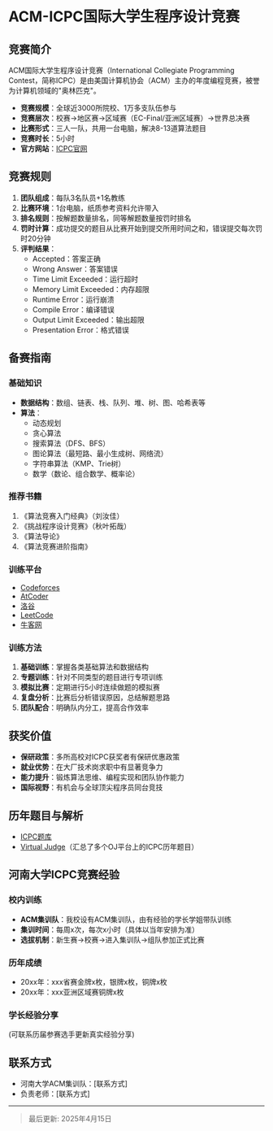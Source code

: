 # ACM-ICPC国际大学生程序设计竞赛

## 竞赛简介

ACM国际大学生程序设计竞赛（International Collegiate Programming Contest，简称ICPC）是由美国计算机协会（ACM）主办的年度编程竞赛，被誉为计算机领域的"奥林匹克"。

- **竞赛规模**：全球近3000所院校、1万多支队伍参与
- **竞赛层次**：校赛→地区赛→区域赛（EC-Final/亚洲区域赛）→世界总决赛
- **比赛形式**：三人一队，共用一台电脑，解决8-13道算法题目
- **竞赛时长**：5小时
- **官方网站**：[ICPC官网](https://icpc.global/)

## 竞赛规则

1. **团队组成**：每队3名队员+1名教练
2. **比赛环境**：1台电脑，纸质参考资料允许带入
3. **排名规则**：按解题数量排名，同等解题数量按罚时排名
4. **罚时计算**：成功提交的题目从比赛开始到提交所用时间之和，错误提交每次罚时20分钟
5. **评判结果**：
   - Accepted：答案正确
   - Wrong Answer：答案错误
   - Time Limit Exceeded：运行超时
   - Memory Limit Exceeded：内存超限
   - Runtime Error：运行崩溃
   - Compile Error：编译错误
   - Output Limit Exceeded：输出超限
   - Presentation Error：格式错误

## 备赛指南

### 基础知识
- **数据结构**：数组、链表、栈、队列、堆、树、图、哈希表等
- **算法**：
  - 动态规划
  - 贪心算法
  - 搜索算法（DFS、BFS）
  - 图论算法（最短路、最小生成树、网络流）
  - 字符串算法（KMP、Trie树）
  - 数学（数论、组合数学、概率论）

### 推荐书籍
1. 《算法竞赛入门经典》（刘汝佳）
2. 《挑战程序设计竞赛》（秋叶拓哉）
3. 《算法导论》
4. 《算法竞赛进阶指南》

### 训练平台
- [Codeforces](https://codeforces.com/)
- [AtCoder](https://atcoder.jp/)
- [洛谷](https://www.luogu.com.cn/)
- [LeetCode](https://leetcode.com/)
- [牛客网](https://www.nowcoder.com/)

### 训练方法
1. **基础训练**：掌握各类基础算法和数据结构
2. **专题训练**：针对不同类型的题目进行专项训练
3. **模拟比赛**：定期进行5小时连续做题的模拟赛
4. **复盘分析**：比赛后分析错误原因，总结解题思路
5. **团队配合**：明确队内分工，提高合作效率

## 获奖价值

- **保研政策**：多所高校对ICPC获奖者有保研优惠政策
- **就业优势**：在大厂技术岗求职中有显著竞争力
- **能力提升**：锻炼算法思维、编程实现和团队协作能力
- **国际视野**：有机会与全球顶尖程序员同台竞技

## 历年题目与解析

- [ICPC题库](https://icpcarchive.ecs.baylor.edu/)
- [Virtual Judge](https://vjudge.net/)（汇总了多个OJ平台上的ICPC历年题目）

## 河南大学ICPC竞赛经验

### 校内训练
- **ACM集训队**：我校设有ACM集训队，由有经验的学长学姐带队训练
- **集训时间**：每周x次，每次x小时（具体以当年安排为准）
- **选拔机制**：新生赛→校赛→进入集训队→组队参加正式比赛

### 历年成绩
- 20xx年：xxx省赛金牌x枚，银牌x枚，铜牌x枚
- 20xx年：xxx亚洲区域赛铜牌x枚

### 学长经验分享
(可联系历届参赛选手更新真实经验分享)

## 联系方式

- 河南大学ACM集训队：[联系方式]
- 负责老师：[联系方式]

---

> 最后更新: 2025年4月15日